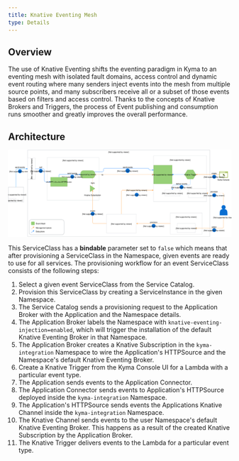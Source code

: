 ```yaml
---
title: Knative Eventing Mesh
type: Details
---
```


## Overview

The use of Knative Eventing shifts the eventing paradigm in Kyma to an eventing mesh with isolated fault domains, access control and dynamic event routing where many senders inject events into the mesh from multiple source points, and many subscribers receive all or a subset of those events based on filters and access control. 
Thanks to the concepts of Knative Brokers and Triggers, the process of Event publishing and consumption runs smoother and greatly improves the overall performance.  


## Architecture

![Event Service Class](./assets/knative-event-mesh.svg)

This ServiceClass has a **bindable** parameter set to `false` which means that after provisioning a ServiceClass in the Namespace, given events are ready to use for all services. The provisioning workflow for an event ServiceClass consists of the following steps:

1. Select a given event ServiceClass from the Service Catalog.
2. Provision this ServiceClass by creating a ServiceInstance in the given Namespace.
3. The Service Catalog sends a provisioning request to the Application Broker with the Application and the Namespace details.
4. The Application Broker labels the Namespace with `knative-eventing-injection=enabled`, which will trigger the installation of the default Knative Eventing Broker in that Namespace.
5. The Application Broker creates a Knative Subscription in the `kyma-integration` Namespace to wire the Application's HTTPSource and the Namespace's default Knative Eventing Broker.
6. Create a Knative Trigger from the Kyma Console UI for a Lambda with a particular event type.
7. The Application sends events to the Application Connector.
8. The Application Connector sends events to Application's HTTPSource deployed inside the `kyma-integration` Namespace.
9. The Application's HTTPSource sends events the Applications Knative Channel inside the `kyma-integration` Namespace.
10. The Knative Channel sends events to the user Namespace's default Knative Eventing Broker. This happens as a result of the created Knative Subscription by the Application Broker.
11. The Knative Trigger delivers events to the Lambda for a particular event type.